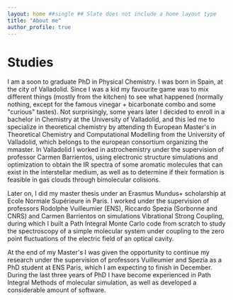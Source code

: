 ```yaml
---
layout: home ##single ## Slate does not include a home layout type
title: "About me"
author_profile: true
---
```


# Studies
I am a soon to graduate PhD in Physical Chemistry. I was born in Spain, at the city of Valladolid. Since I was a kid my favourite game was to mix different things (mostly from the kitchen) to see what happened (normally nothing, except for the famous vinegar + bicarbonate combo and some "curious" tastes). Not surprisingly, some years later I decided to enroll in a bachelor in Chemistry at the University of Valladolid, and this led me to specialize in theoretical chemistry by attending th European Master's in Theoretical Chemistry and Computational Modelling from the University of Valladolid, which belongs to the european consortium organizing the mmaster. In Valladolid I worked in astrochemistry under the supervision of professor Carmen Barrientos, using electronic structure simulations and optimization to obtain the IR spectra of some aromatic molecules that can exist in the interstellar medium, as well as to determine if their formation is feasible in gas clouds through bimolecular colisions. 

Later on, I did my master thesis under an Erasmus Mundus+ scholarship at Ecole Normale Supérieure in Paris. I worked under the supervision of professors Rodolphe Vuilleumier (ENS), Riccardo Spezia (Sorbonne and CNRS) and Carmen Barrientos on simulations Vibrational Strong Coupling, during which I built a Path Integral Monte Carlo code from scratch to study the spectroscopy of a simple molecular system under coupling to the zero point fluctuations of the electric field of an optical cavity.

At the end of my Master's I was given the opportunity to continue my research under the supervision of professors Vuilleumier and Spezia as a PhD student at ENS Paris, which I am expecting to finish in December. During the last three years of PhD I have become experienced in Path Integral Methods of molecular simulation, as well as developed a considerable amount of software.

